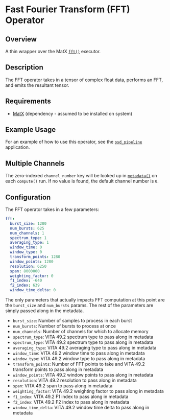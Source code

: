 <!--
SPDX-FileCopyrightText: 2024 Valley Tech Systems, Inc.

SPDX-License-Identifier: Apache-2.0
-->
# Fast Fourier Transform (FFT) Operator

## Overview

A thin wrapper over the MatX [`fft()`](https://nvidia.github.io/MatX/api/dft/fft/fft.html)
executor.

## Description

The FFT operator takes in a tensor of complex float data, performs an FFT,
and emits the resultant tensor.

## Requirements

- [MatX](https://github.com/NVIDIA/MatX) (dependency - assumed to be installed on system)

## Example Usage

For an example of how to use this operator, see the
[`psd_pipeline`](../../applications/psd_pipeline) application.

## Multiple Channels

The zero-indexed `channel_number` key will be looked up in [`metadata()`](https://docs.nvidia.com/holoscan/sdk-user-guide/holoscan_create_app.html#dynamic-application-metadata)
on each `compute()` run. If no value is found, the default channel number is `0`.

## Configuration

The FFT operator takes in a few parameters:

```yaml
fft:
  burst_size: 1280
  num_bursts: 625
  num_channels: 1
  spectrum_type: 1
  averaging_type: 1
  window_time: 0
  window_type: 0
  transform_points: 1280
  window_points: 1280
  resolution: 6250
  span: 8000000
  weighting_factor: 0
  f1_index: -640
  f2_index: 639
  window_time_delta: 0
```

The only parameters that actually impacts FFT computation at this point
are the `burst_size` and `num_bursts` params. The rest of the parameters
are simply passed along in the metadata.

- `burst_size`: Number of samples to process in each burst
- `num_bursts`: Number of bursts to process at once
- `num_channels`: Number of channels for which to allocate memory
- `spectrum_type`: VITA 49.2 spectrum type to pass along in metadata
- `spectrum_type`: VITA 49.2 spectrum type to pass along in metadata
- `averaging_type`: VITA 49.2 averaging type to pass along in metadata
- `window_time`: VITA 49.2 window time to pass along in metadata
- `window_type`: VITA 49.2 window type to pass along in metadata
- `transform_points`: Number of FFT points to take and VITA 49.2 transform points to pass along in metadata
- `window_points`: VITA 49.2 window points to pass along in metadata
- `resolution`: VITA 49.2 resolution to pass along in metadata
- `span`: VITA 49.2 span to pass along in metadata
- `weighting_factor`: VITA 49.2 weighting factor to pass along in metadata
- `f1_index`: VITA 49.2 F1 index to pass along in metadata
- `f2_index`: VITA 49.2 F2 index to pass along in metadata
- `window_time_delta`: VITA 49.2 window time delta to pass along in metadata
